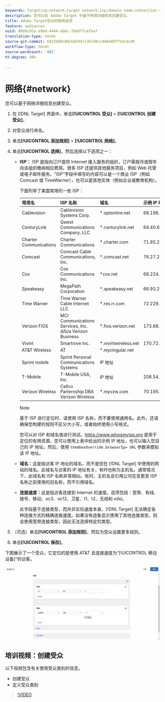 ```yaml
---
keywords: Targeting;network;target network;isp;domain name;connection speed;target isp;target domain name;target connection speed
description: 您可以在 Adobe Target 中基于网络详细信息创建受众。
title: Adobe Target受众的网络选项
feature: audiences
uuid: 06b9c92a-e9bd-4444-abbc-7b6dffcefea7
translation-type: tm+mt
source-git-commit: 6922b80c88cbd2947c3bfd0cc9d8409ff5dcdcd0
workflow-type: tm+mt
source-wordcount: '482'
ht-degree: 98%

---
```



# 网络{#network}

您可以基于网络详细信息创建受众。

1. 在 [!DNL Target] 界面中，单击&#x200B;**[!UICONTROL 受众]** > **[!UICONTROL 创建受众]**。
1. 对受众进行命名。
1. 单击&#x200B;**[!UICONTROL 添加规则]** > **[!UICONTROL 网络]**。
1. 单击&#x200B;**[!UICONTROL 选择]**，然后选择以下选项之一：

   * **ISP：** ISP 是指向订户提供 Internet 接入服务的组织，订户需按月或按年向该组织缴纳相应费用。很多 ISP 还提供其他服务项目，例如 Web 托管或电子邮件服务。“ISP”字段中填写的内容可以是一个商业 ISP（例如 Comcast 或 TimeWarner），也可以是其他实体（例如企业或教育机构）。

      下面列举了美国常用的一些 ISP：

      | 常用名 | ISP 名称 | 域名 | 示例 IP 地址 |
      |---|---|---|---|
      | Cablevision | Cablevision Systems Corp. | *.optonline.net | 68.196.130.239 |
      | CenturyLink | Qwest Communications Company, LLC | *.centurylink.net | 64.40.65.0 |
      | Charter Communications | Charter Communications | *.charter.com | 71.85.225.124 |
      | Comcast | Comcast Cable Communications, Inc. | *.comcast.net | 76.27.24.28 |
      | Cox | Cox Communications Inc. | *cox.net | 68.224.174.22 |
      | Speakeasy | MegaPath Corporation | *.speakeasy.net | 66.93.240.0 |
      | Time Warner | Time Warner Cable Internet LLC | *.res.rr.com | 72.229.28.185 |
      | Verizon FiOS | MCI Communications Services, Inc. d/b/a Verizon Business | *.fios.verizon.net | 173.68.112.34 |
      | Vivint | Smartrove Inc. | *.vivintwireless.net | 170.72.26.105 |
      | AT&amp;T Wireless | AT | *.mycingular.net |  |
      | Sprint mobile | Sprint Personal Communications Systems | IP 地址 |  |
      | T-Mobile | T-Mobile USA, Inc. | IP 地址 | 208.54.86.0 |
      | Verizon Wireless | Cellco Parternship DBA Verizon Wireless | *.myvzw.com | 70.195.74.199 |

      >[!NOTE]
      >
      >基于 ISP 进行定位时，请使用 ISP 名称，而不要使用通用名。此外，还请确保您构建的规则不区分大小写，或者始终使用小写格式。

      您可以对 ISP 和域名值进行测试。[](https://www.whoismyisp.org)https://www.whoismyisp.org 是用于定位的有用资源。您可以使用上表中给出的示例 IP 地址，也可以输入您自己的 IP 地址。然后，使用 `themboxOverride.browserIp= URL` 参数来模拟该 IP 地址。

   * **域名：**&#x200B;这是指访客 IP 地址的域名，而不是您在 [!DNL Target] 中使用的网站的域名。此域名与访客的 IP 地址有关，有时也称为主机名。通常情况下，此域名和 ISP 名称非常相似。有时，主机名会引用公司在变更其 ISP 名称之前使用的旧名称，而不引用域名。
   * **连接速度：**&#x200B;这是指访客连接到 Internet 的速度。选项包括：宽带、有线、拨号、移动、oc3、oc12、卫星、t1、t2、无线和 xdsl。

      此字段基于连接类型，而并非实际速度本身。[!DNL Target] 无法确定各种连接方式的精确连接速度。如果没有迹象显示使用了其他连接类型，则会使用宽带连接类型，因此无法选择特定的类型。

1. （可选）单击&#x200B;**[!UICONTROL 添加规则]**，然后为受众设置更多规则。
1. 单击&#x200B;**[!UICONTROL 保存]**。

下图展示了一个受众，它定位的是使用 AT&amp;T 且连接速度为“[!UICONTROL 移动设备]”的访客。

![定位网络](assets/target_network.png)

## 培训视频：创建受众

以下视频包含有关使用受众类别的信息。

* 创建受众
* 定义受众类别

>[!VIDEO](https://video.tv.adobe.com/v/17392)